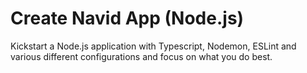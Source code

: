 # Create Navid App (Node.js)

Kickstart a Node.js application with Typescript, Nodemon, ESLint and various different configurations and focus on what you do best.
